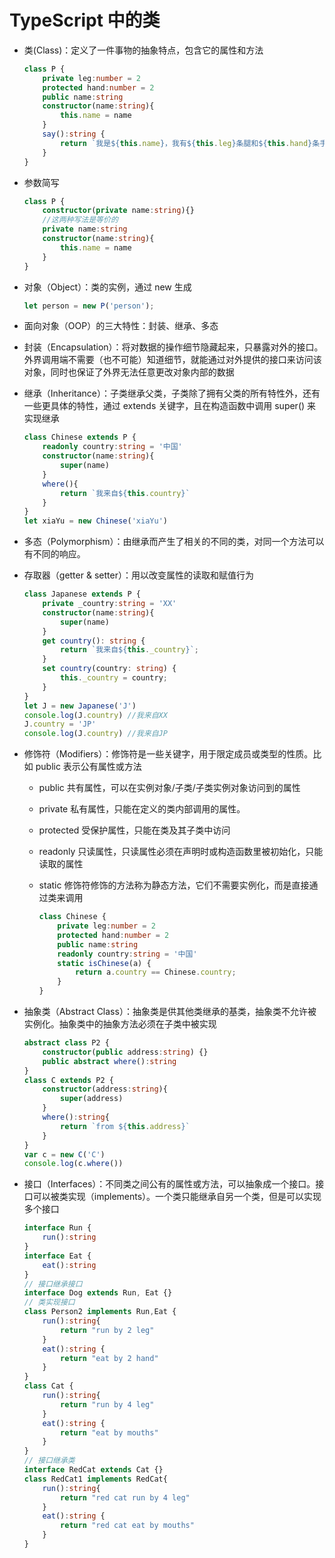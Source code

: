 # TypeScript 中的类

* 类(Class)：定义了一件事物的抽象特点，包含它的属性和方法

    ```typescript
    class P {
        private leg:number = 2
        protected hand:number = 2
        public name:string
        constructor(name:string){
            this.name = name
        }
        say():string {
            return `我是${this.name}，我有${this.leg}条腿和${this.hand}条手`
        }
    }
    ```
* 参数简写

    ```typescript
    class P {
        constructor(private name:string){}
        //这两种写法是等价的
        private name:string
        constructor(name:string){
            this.name = name
        }
    }
    ```

* 对象（Object）：类的实例，通过 new 生成
  
    ```typescript
    let person = new P('person');
    ```

* 面向对象（OOP）的三大特性：封装、继承、多态
* 封装（Encapsulation）：将对数据的操作细节隐藏起来，只暴露对外的接口。外界调用端不需要（也不可能）知道细节，就能通过对外提供的接口来访问该对象，同时也保证了外界无法任意更改对象内部的数据
* 继承（Inheritance）：子类继承父类，子类除了拥有父类的所有特性外，还有一些更具体的特性，通过 extends 关键字，且在构造函数中调用 super() 来实现继承

    ```typescript
    class Chinese extends P {
        readonly country:string = '中国'
        constructor(name:string){
            super(name)
        }
        where(){
            return `我来自${this.country}`
        }
    }
    let xiaYu = new Chinese('xiaYu')
    ```

* 多态（Polymorphism）：由继承而产生了相关的不同的类，对同一个方法可以有不同的响应。
* 存取器（getter & setter）：用以改变属性的读取和赋值行为

    ```typescript
    class Japanese extends P {
        private _country:string = 'XX'
        constructor(name:string){
            super(name)
        }
        get country(): string {
            return `我来自${this._country}`;
        }
        set country(country: string) {
            this._country = country;
        }
    }
    let J = new Japanese('J')
    console.log(J.country) //我来自XX
    J.country = 'JP'
    console.log(J.country) //我来自JP
    ```

* 修饰符（Modifiers）：修饰符是一些关键字，用于限定成员或类型的性质。比如 public 表示公有属性或方法

  * public 共有属性，可以在实例对象/子类/子类实例对象访问到的属性
  * private 私有属性，只能在定义的类内部调用的属性。
  * protected 受保护属性，只能在类及其子类中访问
  * readonly 只读属性，只读属性必须在声明时或构造函数里被初始化，只能读取的属性
  * static 修饰符修饰的方法称为静态方法，它们不需要实例化，而是直接通过类来调用

    ```typescript
    class Chinese {
        private leg:number = 2
        protected hand:number = 2
        public name:string
        readonly country:string = '中国'
        static isChinese(a) {
            return a.country == Chinese.country;
        }
    }
    ```

* 抽象类（Abstract Class）：抽象类是供其他类继承的基类，抽象类不允许被实例化。抽象类中的抽象方法必须在子类中被实现

    ```typescript
    abstract class P2 {
        constructor(public address:string) {}
        public abstract where():string
    }
    class C extends P2 {
        constructor(address:string){
            super(address)
        }
        where():string{
            return `from ${this.address}`
        }
    }
    var c = new C('C')
    console.log(c.where())
    ```

* 接口（Interfaces）：不同类之间公有的属性或方法，可以抽象成一个接口。接口可以被类实现（implements）。一个类只能继承自另一个类，但是可以实现多个接口

    ```typescript
    interface Run {
        run():string
    }
    interface Eat {
        eat():string
    }
    // 接口继承接口
    interface Dog extends Run, Eat {}
    // 类实现接口
    class Person2 implements Run,Eat {
        run():string{
            return "run by 2 leg"
        }
        eat():string {
            return "eat by 2 hand"
        }
    }
    class Cat {
        run():string{
            return "run by 4 leg"
        }
        eat():string {
            return "eat by mouths"
        }
    }
    // 接口继承类
    interface RedCat extends Cat {}
    class RedCat1 implements RedCat{
        run():string{
            return "red cat run by 4 leg"
        }
        eat():string {
            return "red cat eat by mouths"
        }
    }
    ```